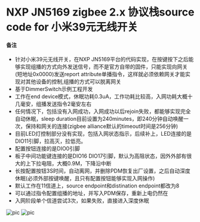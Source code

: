 # NXP JN5169 zigbee 2.x 协议栈source code for 小米39元无线开关

#### 备注
- 针对小米39元无线开关，在NXP JN5169平台的代码实现，在按键按下之后能够实现组播的方式向外发送信号，而不是官方自带的固件，只能实现向网关(短地址0x0000)发送report attribute单播指令，这样就必须依赖网关才能实现对其他设备的控制,组播的方式可以脱离网关
- 基于DimmerSwitch示例工程开发
- 工作在end device模式，休眠功耗0.3uA，工作功耗比较高，入网功耗大概十几毫安，组播发送指令2毫安左右
- 任何情况下，包括没有入网成功，入网成功以后rejoin失败，都能够实现完全自动休眠，sleep duration目前设置为240minutes，即240分钟自动唤醒一次，保持和网关的连接(zigbee alliance默认的timeout时间是256分钟)
- 目前LED灯控制部分没有实现，包括入网状态指示，后续补上，LED连接的是DIO11引脚，拉高灭，拉低亮。
- 配置按钮连接的是DIO0引脚
- 板子中间功能键连接的是DIO16 DIO17引脚，默认为高阻状态，因外外部有很大的上下拉电阻，大概0.9M，下降沿中断
- 长按配置按钮3S时间，自动离网，并删除PDM恢复出厂设置，之后自动深度休眠(必须外部按键唤醒，且只有配置按钮能够实现入网操作)
- 默认工作在11信道上，source endpoint和distination endpoint都改为8
- 可以通过指令配置组播的地址，并写入PDM保存，重新上电仍然在
- 入网阶段单个信道尝试3次，如果失败，直接进入深度休眠

![pic](https://am.zdmimg.com/201603/10/56e1344deed61.jpg_e600.jpg)
![pic](https://am.zdmimg.com/201609/25/57e74c058d09f.jpg_e600.jpg)
